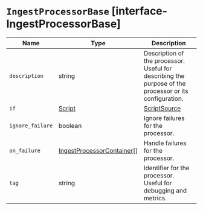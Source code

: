 # `IngestProcessorBase` [interface-IngestProcessorBase]

| Name | Type | Description |
| - | - | - |
| `description` | string | Description of the processor. Useful for describing the purpose of the processor or its configuration. |
| `if` | [Script](./Script.md) | [ScriptSource](./ScriptSource.md) | Conditionally execute the processor. |
| `ignore_failure` | boolean | Ignore failures for the processor. |
| `on_failure` | [IngestProcessorContainer](./IngestProcessorContainer.md)[] | Handle failures for the processor. |
| `tag` | string | Identifier for the processor. Useful for debugging and metrics. |
